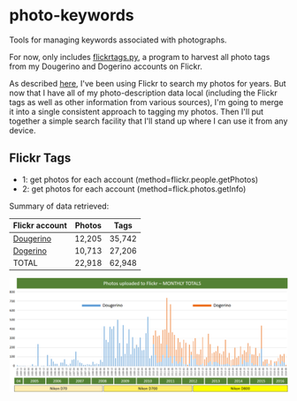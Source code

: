 # photo-keywords

Tools for managing keywords associated with photographs.

For now, only includes [flickrtags.py](https://github.com/dmahugh/photo-keywords/blob/master/flickrtags.py), a program to harvest all photo tags from my Dougerino and Dogerino accounts on Flickr.

As described [here](http://mahugh.com/2013/04/02/my-backup-process/), I've been using Flickr to search my photos
for years. But now that I have all of my photo-description data local (including the Flickr tags as well as other
information from various sources), I'm going to merge it into a single consistent approach to tagging my photos.
Then I'll put together a simple search facility that I'll stand up where I can use it from any device.

## Flickr Tags

* 1: get photos for each account (method=flickr.people.getPhotos)
* 2: get photos for each account (method=flick.photos.getInfo)

Summary of data retrieved:

| Flickr account | Photos | Tags |
| --- | --- | --- |
| [Dougerino](http://flickr.com/photos/dougerino) | 12,205 | 35,742 |
| [Dogerino](http://flickr.com/photos/dogerino) | 10,713 | 27,206 |
| TOTAL | 22,918 | 62,948 |

![monthly totals](images/monthlytotals.png)
